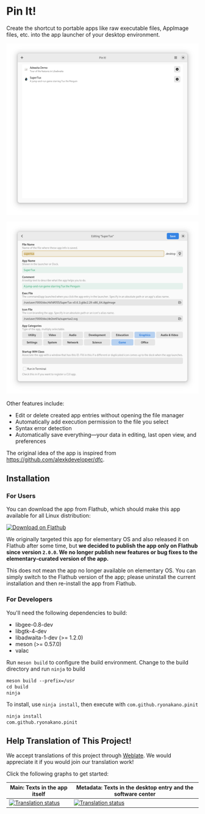 # Pin It!
Create the shortcut to portable apps like raw executable files, AppImage files, etc. into the app launcher of your desktop environment.

![Files view in the light mode](data/screenshots/gnome/screenshot-files-view-light.png)

![Edit view in the light mode](data/screenshots/gnome/screenshot-edit-view-light.png)

Other features include:

- Edit or delete created app entries without opening the file manager
- Automatically add execution permission to the file you select
- Syntax error detection
- Automatically save everything―your data in editing, last open view, and preferences

The original idea of the app is inspired from https://github.com/alexkdeveloper/dfc.

## Installation
### For Users
You can download the app from Flathub, which should make this app available for all Linux distribution:

[<img src="https://flathub.org/assets/badges/flathub-badge-en.svg" width="160" alt="Download on Flathub">](https://flathub.org/apps/details/com.github.ryonakano.pinit)

We originally targeted this app for elementary OS and also released it on Flathub after some time, but **we decided to publish the app only on Flathub since version `2.0.0`. We no longer publish new features or bug fixes to the elementary-curated version of the app.**

This does not mean the app no longer available on elementary OS. You can simply switch to the Flathub version of the app; please uninstall the current installation and then re-install the app from Flathub.

### For Developers
You'll need the following dependencies to build:

* libgee-0.8-dev
* libgtk-4-dev
* libadwaita-1-dev (>= 1.2.0)
* meson (>= 0.57.0)
* valac

Run `meson build` to configure the build environment. Change to the build directory and run `ninja` to build

    meson build --prefix=/usr
    cd build
    ninja

To install, use `ninja install`, then execute with `com.github.ryonakano.pinit`

    ninja install
    com.github.ryonakano.pinit

## Help Translation of This Project!
We accept translations of this project through [Weblate](https://weblate.org/). We would appreciate it if you would join our translation work!

Click the following graphs to get started:

| Main: Texts in the app itself | Metadata: Texts in the desktop entry and the software center |
| --- | --- |
| [![Translation status](https://hosted.weblate.org/widgets/rosp/-/pinit-main/multi-auto.svg)](https://hosted.weblate.org/projects/rosp/pinit-main) | [![Translation status](https://hosted.weblate.org/widgets/rosp/-/pinit-metadata/multi-auto.svg)](https://hosted.weblate.org/projects/rosp/pinit-metadata) |
